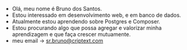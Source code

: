 - Olá, meu nome é Bruno dos Santos.
- Estou interessado em desenvolvimento web, e em banco de dados.
- Atualmente estou aprendendo sobre Postgres e Composer.
- Estou procurando algo que possa agregar e valorizar minha aprendizagem e que faça crescer mutuamente.
- meu email -> sr.bruno@criptext.com

<!--- um curioso vendo este arquivo? kkkkkk. Boa sorte! --->
